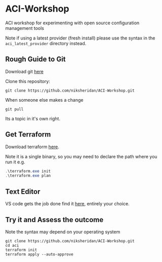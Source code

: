 # ACI-Workshop

ACI workshop for experimenting with open source configuration management tools

Note if using a latest provider (fresh install) please use the
syntax in the ```aci_latest_provider``` directory instead.

## Rough Guide to Git

Download git [here](https://git-scm.com/downloads)

Clone this repository:

```shell
git clone https://github.com/niksheridan/ACI-Workshop.git
```

When someone else makes a change

```shell
git pull
```

Its a topic in it's own right.

## Get Terraform

Download terraform [here](https://www.terraform.io/downloads.html).

Note it is a single binary, so you may need to declare the path where
you run it e.g.

```powershell
.\terraform.exe init
.\terraform.exe plan
```

## Text Editor

VS code gets the job done find it [here](https://code.visualstudio.com/Download), entirely your choice.

## Try it and Assess the outcome

Note the syntax may depend on your operating system

```shell
git clone https://github.com/niksheridan/ACI-Workshop.git
cd aci
terraform init
terraform apply --auto-approve
```
